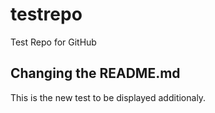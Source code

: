 # testrepo
Test Repo for GitHub

## Changing the README.md
This is the new test to be displayed additionaly.
